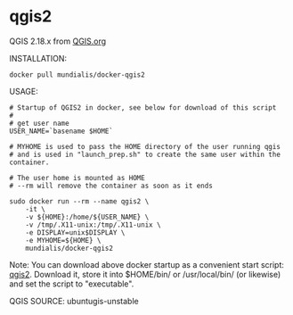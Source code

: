 # qgis2

QGIS 2.18.x from [QGIS.org](http://qgis.org)

INSTALLATION:
```
docker pull mundialis/docker-qgis2
```

USAGE:
```
# Startup of QGIS2 in docker, see below for download of this script
#
# get user name
USER_NAME=`basename $HOME`

# MYHOME is used to pass the HOME directory of the user running qgis
# and is used in "launch_prep.sh" to create the same user within the container.

# The user home is mounted as HOME
# --rm will remove the container as soon as it ends

sudo docker run --rm --name qgis2 \
    -it \
    -v ${HOME}:/home/${USER_NAME} \
    -v /tmp/.X11-unix:/tmp/.X11-unix \
    -e DISPLAY=unix$DISPLAY \
    -e MYHOME=${HOME} \
    mundialis/docker-qgis2
```

Note: You can download above docker startup as a convenient start script:
[qgis2](https://raw.githubusercontent.com/mundialis/docker-qgis2/master/qgis2).
Download it, store it into $HOME/bin/ or /usr/local/bin/ (or likewise) and
set the script to "executable".

QGIS SOURCE: ubuntugis-unstable
